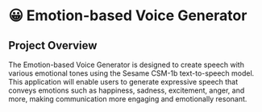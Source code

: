 # 😀 Emotion-based Voice Generator

## Project Overview

The Emotion-based Voice Generator is designed to create speech with various emotional tones using the Sesame CSM-1b text-to-speech model. This application will enable users to generate expressive speech that conveys emotions such as happiness, sadness, excitement, anger, and more, making communication more engaging and emotionally resonant.

